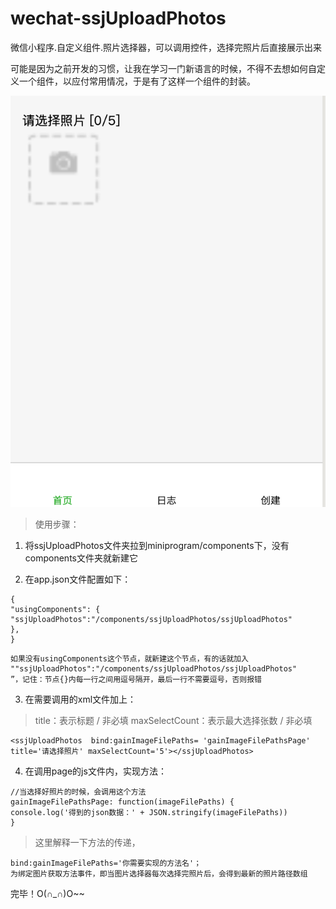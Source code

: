 # wechat-ssjUploadPhotos
微信小程序.自定义组件.照片选择器，可以调用控件，选择完照片后直接展示出来


可能是因为之前开发的习惯，让我在学习一门新语言的时候，不得不去想如何自定义一个组件，以应付常用情况，于是有了这样一个组件的封装。

![效果图](https://github.com/SSJStar/wechat-ssjUploadPhotos/blob/master/效果图1.png)

>  使用步骤：

1. 将ssjUploadPhotos文件夹拉到miniprogram/components下，没有components文件夹就新建它

2. 在app.json文件配置如下：

```
{
"usingComponents": {
"ssjUploadPhotos":"/components/ssjUploadPhotos/ssjUploadPhotos"
},
}
```
```
如果没有usingComponents这个节点，就新建这个节点，有的话就加入    ""ssjUploadPhotos":"/components/ssjUploadPhotos/ssjUploadPhotos"
”，记住：节点{}内每一行之间用逗号隔开，最后一行不需要逗号，否则报错
```
3. 在需要调用的xml文件加上：

>title：表示标题 /  非必填
maxSelectCount：表示最大选择张数 / 非必填

```
<ssjUploadPhotos  bind:gainImageFilePaths= 'gainImageFilePathsPage' title='请选择照片' maxSelectCount='5'></ssjUploadPhotos>

```
4. 在调用page的js文件内，实现方法：

```
//当选择好照片的时候，会调用这个方法
gainImageFilePathsPage: function(imageFilePaths) {
console.log('得到的json数据：' + JSON.stringify(imageFilePaths))
}
```

>这里解释一下方法的传递，
```
bind:gainImageFilePaths='你需要实现的方法名'；
为绑定图片获取方法事件，即当图片选择器每次选择完照片后，会得到最新的照片路径数组

```
完毕！O(∩_∩)O~~
